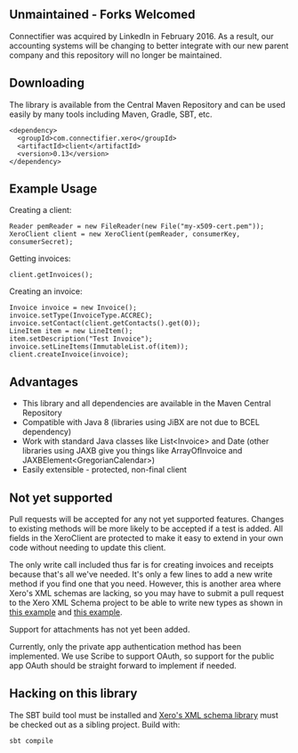 ## Unmaintained - Forks Welcomed

Connectifier was acquired by LinkedIn in February 2016. As a result, our accounting systems will be changing to better integrate with our new parent company and this repository will no longer be maintained. 

## Downloading

The library is available from the Central Maven Repository and can be used easily by many tools including Maven, Gradle, SBT, etc.

    <dependency>
      <groupId>com.connectifier.xero</groupId>
      <artifactId>client</artifactId>
      <version>0.13</version>
    </dependency>

## Example Usage

Creating a client:

    Reader pemReader = new FileReader(new File("my-x509-cert.pem"));
    XeroClient client = new XeroClient(pemReader, consumerKey, consumerSecret);

Getting invoices:

    client.getInvoices();

Creating an invoice:

    Invoice invoice = new Invoice();
    invoice.setType(InvoiceType.ACCREC);
    invoice.setContact(client.getContacts().get(0));
    LineItem item = new LineItem();
    item.setDescription("Test Invoice");
    invoice.setLineItems(ImmutableList.of(item));
    client.createInvoice(invoice);

## Advantages

* This library and all dependencies are available in the Maven Central Repository
* Compatible with Java 8 (libraries using JiBX are not due to BCEL dependency)
* Work with standard Java classes like List&lt;Invoice&gt; and Date (other libraries using JAXB give you things like ArrayOfInvoice and JAXBElement&lt;GregorianCalendar&gt;)
* Easily extensible - protected, non-final client

## Not yet supported

Pull requests will be accepted for any not yet supported features. Changes to existing methods will be more likely to be accepted if a test is added. All fields in the XeroClient are protected to make it easy to extend in your own code without needing to update this client.

The only write call included thus far is for creating invoices and receipts because that's all we've needed. It's only a few lines to add a new write method if you find one that you need. However, this is another area where Xero's XML schemas are lacking, so you may have to submit a pull request to the Xero XML Schema project to be able to write new types as shown in [this example](https://github.com/benmccann/XeroAPI-Schemas/commit/334966c6fb6ef2f981a6313082b340fb18075846) and [this example](https://github.com/XeroAPI/XeroAPI-Schemas/commit/58d1fdd66b5f8024d8a3e35b18fb0a563211588a).

Support for attachments has not yet been added.

Currently, only the private app authentication method has been implemented. We use Scribe to support OAuth, so support for the public app OAuth should be straight forward to implement if needed.

## Hacking on this library

The SBT build tool must be installed and [Xero's XML schema library](https://github.com/XeroAPI/XeroAPI-Schemas) must be checked out as a sibling project. Build with:

    sbt compile

